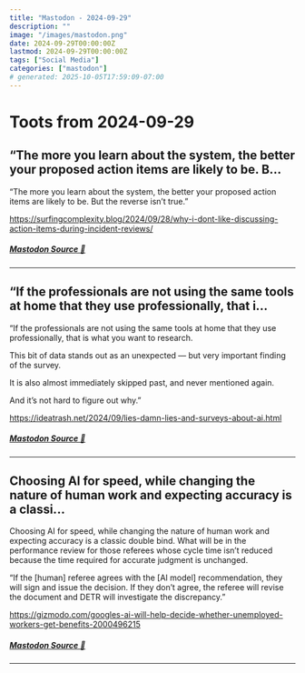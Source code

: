 ```yaml
---
title: "Mastodon - 2024-09-29"
description: ""
image: "/images/mastodon.png"
date: 2024-09-29T00:00:00Z
lastmod: 2024-09-29T00:00:00Z
tags: ["Social Media"]
categories: ["mastodon"]
# generated: 2025-10-05T17:59:09-07:00
---
```


# Toots from 2024-09-29

## “The more you learn about the system, the better your proposed action items are likely to be. B...

“The more you learn about the system, the better your proposed action items are likely to be. But the reverse isn’t true.”

<https://surfingcomplexity.blog/2024/09/28/why-i-dont-like-discussing-action-items-during-incident-reviews/>

##### [Mastodon Source 🐘](https://hachyderm.io/@mweagle/113221174409769429)

---

## “If the professionals are not using the same tools at home that they use professionally, that i...

“If the professionals are not using the same tools at home that they use professionally, that is what you want to research.

This bit of data stands out as an unexpected — but very important finding of the survey.

It is also almost immediately skipped past, and never mentioned again.

And it’s not hard to figure out why.”

<https://ideatrash.net/2024/09/lies-damn-lies-and-surveys-about-ai.html>

##### [Mastodon Source 🐘](https://hachyderm.io/@mweagle/113221122291096769)

---

## Choosing AI for speed, while changing the nature of human work and expecting accuracy is a classi...

Choosing AI for speed, while changing the nature of human work and expecting accuracy is a classic double bind. What will be in the performance review for those referees whose cycle time isn’t reduced because the time required for accurate judgment is unchanged.

“If the [human] referee agrees with the [AI model] recommendation, they will sign and issue the decision. If they don’t agree, the referee will revise the document and DETR will investigate the discrepancy.”

<https://gizmodo.com/googles-ai-will-help-decide-whether-unemployed-workers-get-benefits-2000496215>

##### [Mastodon Source 🐘](https://hachyderm.io/@mweagle/113221092262077608)

---

